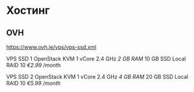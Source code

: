 # Хостинг

## OVH

https://www.ovh.ie/vps/vps-ssd.xml

VPS SSD 1
OpenStack KVM
1 vCore
2.4 GHz
*2 GB RAM*
10 GB SSD
Local RAID 10
*€2.99* /month

VPS SSD 2
OpenStack KVM
1 vCore
2.4 GHz
*4 GB RAM*
20 GB SSD
Local RAID 10
*€5.99 /month*
